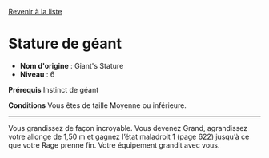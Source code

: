 [Revenir à la liste](list.md)

# Stature de géant

 * **Nom d'origine** : Giant's Stature
 * **Niveau** : 6


<p><strong>Prérequis</strong> Instinct de géant</p>
<p><strong>Conditions</strong> Vous êtes de taille Moyenne ou inférieure.</p>
<hr>
<p>Vous grandissez de façon incroyable. Vous devenez Grand, agrandissez votre allonge de 1,50 m et gagnez l’état maladroit 1 (page 622) jusqu’à ce que votre Rage prenne fin. Votre équipement grandit avec vous.</p>
